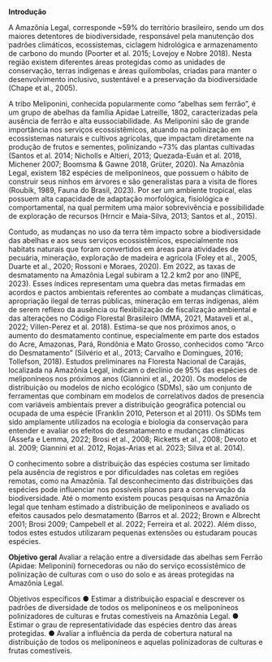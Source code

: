 **Introdução**

A Amazônia Legal, corresponde ~59% do território brasileiro, sendo um dos
maiores detentores de biodiversidade, responsável pela manutenção dos padrões
climáticos, ecossistemas, ciclagem hidrológica e armazenamento de carbono do
mundo (Poorter et al. 2015; Lovejoy e Nobre 2018). Nesta região existem diferentes
áreas protegidas como as unidades de conservação, terras indígenas e áreas
quilombolas, criadas para manter o desenvolvimento inclusivo, sustentável e a
preservação da biodiversidade (Chape et al., 2005).

A tribo Meliponini, conhecida popularmente como “abelhas sem ferrão”, é um
grupo de abelhas da família Apidae Latreille, 1802, caracterizadas pela ausência de
ferrão e alta eussociabilidade. As Meliponini são de grande importância nos serviços
ecossistêmicos, atuando na polinização em ecossistemas naturais e cultivos
agrícolas, que impactam diretamente na produção de frutos e sementes, polinizando
~73% das plantas cultivadas (Santos et al. 2014; Nicholls e Altieri, 2013;
Quezada-Euán et al. 2018, Michener 2007; Boomsma & Gawne 2018, Grüter, 2020).
Na Amazônia Legal, existem 182 espécies de meliponíneos, que possuem o hábito
de construir seus ninhos em árvores e são generalistas para a visita de flores
(Roubik, 1989, Fauna do Brasil, 2023). Por ser um ambiente tropical, elas possuem
alta capacidade de adaptação morfológica, fisiológica e comportamental, na qual
permitem uma maior sobrevivência e possibilidade de exploração de recursos
(Hrncir e Maia-Silva, 2013; Santos et al., 2015).

Contudo, as mudanças no uso da terra têm impacto sobre a biodiversidade
das abelhas e aos seus serviços ecossistêmicos, especialmente nos habitats
naturais que foram convertidos em áreas para atividades de pecuária, mineração,
exploração de madeira e agrícola (Foley et al., 2005, Duarte et al., 2020; Rossoni e
Moraes, 2020). Em 2022, as taxas de desmatamento na Amazônia Legal subiram a
12.2 km2 por ano (INPE, 2023). Esses índices representam uma quebra das metas
firmadas em acordos e pactos ambientais referentes ao combate a mudanças
climáticas, apropriação ilegal de terras públicas, mineração em terras indígenas,
além de serem reflexo da ausência ou flexibilização de fiscalização ambiental e das
alterações no Código Florestal Brasileiro (MMA, 2021, Mataveli et al., 2022;
Villen-Perez et al. 2018). Estima-se que nos próximos anos, o aumento do
desmatamento continue, especialmente em parte dos estados do Acre, Amazonas,
Pará, Rondônia e Mato Grosso, conhecidos como “Arco do Desmatamento” (Silvério
et al., 2013; Carvalho e Domingues, 2016; Tollefson, 2018). Estudos preliminares na
Floresta Nacional de Carajás, localizada na Amazônia Legal, indicam o declínio de
95% das espécies de meliponíneos nos próximos anos (Giannini et al., 2020).
Os modelos de distribuição ou modelos de nicho ecológico (SDMs), são um
conjunto de ferramentas que combinam em modelos de correlativos dados de
presencia com variáveis ambientais prever a distribuição geográfica potencial ou
ocupada de uma espécie (Franklin 2010, Peterson et al 2011). Os SDMs tem sido
amplamente utilizados na ecologia e biologia da conservação para entender e
avaliar os efeitos do desmatamento e mudanças climáticas (Assefa e Lemma, 2022;
Brosi et al., 2008; Ricketts et al., 2008; Devoto et al. 2009; Giannini et al. 2012,
Rojas-Arias et al. 2023; Silva et al. 2014).

O conhecimento sobre a distribuição das espécies costuma ser limitado pela
ausência de registros e por dificuldades nas coletas em regiões remotas, como na
Amazônia. Tal desconhecimento das distribuições das espécies pode influenciar nos
possíveis planos para a conservação da biodiversidade. Até o momento existem
poucas pesquisas na Amazônia legal que tenham estimado a distribuição de
meliponíneos e avaliado os efeitos causados pelo desmatamento (Barros et al.
2022; Brown e Albrecht 2001; Brosi 2009; Campebell et al. 2022; Ferreira et al.
2022). Além disso, todos estes estudos utilizaram pequenas extensões ou
estudaram poucas espécies.

**Objetivo geral**
Avaliar a relação entre a diversidade das abelhas sem Ferrão (Apidae: Meliponini)
fornecedoras ou não do serviço ecossistêmico de polinização de culturas com o uso
do solo e as áreas protegidas na Amazônia Legal.

Objetivos específicos
● Estimar a distribuição espacial e descrever os padrões de diversidade de
todos os meliponíneos e os meliponíneos polinizadores de culturas e frutas
comestíveis na Amazônia Legal.
● Estimar o grau de representatividade das espécies dentro das áreas
protegidas.
● Avaliar a influência da perda de cobertura natural na distribuição de todos os
meliponíneos e aquelas polinizadoras de culturas e frutas comestíveis.